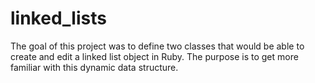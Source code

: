 # linked_lists

The goal of this project was to define two classes that would be able to create and edit a linked list object in Ruby. The purpose is to get more familiar with this dynamic data structure.